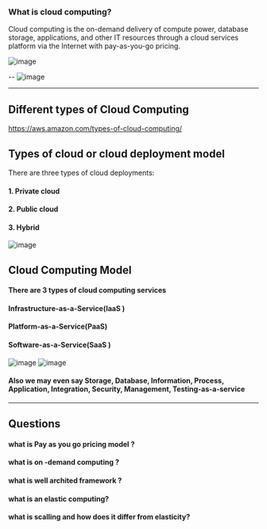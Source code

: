 ### What is cloud computing?
Cloud computing is the on-demand delivery of compute power, database storage, applications, and other
IT resources through a cloud services platform via the Internet with pay-as-you-go pricing.

![image](https://user-images.githubusercontent.com/22568316/43624630-b50eed76-96b6-11e8-80c4-00f6fb5eb4b6.png)

--
![image](https://user-images.githubusercontent.com/22568316/43624639-c352cb50-96b6-11e8-9dc1-5a22d894fb5c.png)



----
## Different types of Cloud Computing

https://aws.amazon.com/types-of-cloud-computing/

## Types of cloud or cloud deployment model
There are three types of cloud deployments:

#### 1. Private cloud 
#### 2. Public cloud 
#### 3. Hybrid 

![image](https://user-images.githubusercontent.com/12741205/43679983-e1d1dd26-97fd-11e8-8cb2-5ef296b7db9d.png)



## Cloud Computing Model
#### There are 3 types of cloud computing services

#### Infrastructure-as-a-Service(IaaS )
#### Platform-as-a-Service(PaaS)
#### Software-as-a-Service(SaaS )

![image](https://user-images.githubusercontent.com/12741205/43679975-bb0677d8-97fd-11e8-96df-65f65febff66.png)
![image](https://user-images.githubusercontent.com/12741205/43679981-d88516f2-97fd-11e8-8a31-45fef6aefa04.png)

#### Also we may even say Storage, Database, Information, Process, Application, Integration, Security, Management, Testing-as-a-service

----
## Questions

#### what is  Pay as you go pricing model ?
#### what is on -demand computing ?
#### what is well archited framework ?
#### what is an elastic computing?
#### what is scalling and how does it differ from elasticity?
